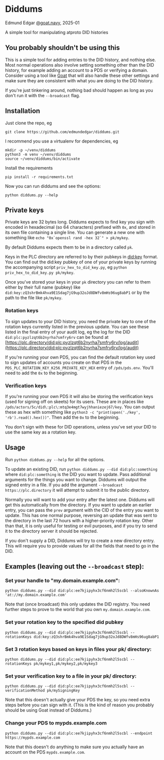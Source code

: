 # Diddums

Edmund Edgar [@goat.navy](https://bsky.app/profile/goat.navy), 2025-01

A simple tool for manipulating atproto DID histories

## You probably shouldn't be using this

This is a simple tool for adding entries to the DID history, and nothing else. Most normal operations also involve setting something other than the DID history, for example adding an account to a PDS or verifying a domain. Consider using a tool like [Goat](https://github.com/bluesky-social/indigo/blob/main/cmd/goat/README.md) that will also handle these other settings and make sure they are consistent with what you are doing to the DID history.

If you're just tinkering around, nothing bad should happen as long as you don't run it with the `--broadcast` flag.

## Installation

Just clone the repo, eg

    git clone https://github.com/edmundedgar/diddums.git

I recommend you use a virtualenv for dependencies, eg

    mkdir -p ~/venv/diddums
    python3 -m venv ~/venv/diddums
    source ~/venv/diddums/bin/activate

Install the requirements

    pip install -r requirements.txt

Now you can run diddums and see the options:

    python diddums.py --help

## Private keys

Private keys are 32 bytes long. Diddums expects to find key you sign with encoded in hexadecimal (so 64 characters) prefixed with `0x`, and stored in its own file containing a single line. You can generate a new one with something like ``echo "0x`openssl rand -hex 32`" > pk/mykey``.

By default Diddums expects them to be in a directory called `pk`.

Keys in the PLC directory are referred to by their pubkeys in [did:key](https://w3c-ccg.github.io/did-method-key/) format. You can find out the did:key pubkey of one of your private keys by running the accompanying script `priv_hex_to_did_key.py`, eg `python priv_hex_to_did_key.py pk/mykey`.

Once you've stored your keys in your `pk` directory you can refer to them either by their full name (pubkey) like `did:key:zQ3shrBmk4hva9E1Sdag7jG9up32oJd8DWfv8mHs96ug8abP1` or by the path to the file like `pk/mykey`.

### Rotation keys

To sign updates to your DID history, you need the private key to one of the rotation keys currently listed in the previous update. You can see these listed in the final entry of your audit log, eg the log for the DID `did:plc:pyzlzqt6b2nyrha7smfry6rv` can be found at [https://plc.directory/did:plc:pyzlzqt6b2nyrha7smfry6rv/log/audit](https://plc.directory/did:plc:pyzlzqt6b2nyrha7smfry6rv/log/audit)

If you're running your own PDS, you can find the default rotation key used to sign updates of accounts you create on that PDS in the `PDS_PLC_ROTATION_KEY_K256_PRIVATE_KEY_HEX` entry of `/pds/pds.env`. You'll need to add the `0x` to the beginning.

### Verification keys

If you're running your own PDS it will also be storing the verification keys (used for signing off on skeets) for its users. These are in places like `/pds/actors/5c/did\:plc\:mtq3e4mgt7wyjhhaniezej67/key`. You can output these as hex with something like `python3 -c "print(open('./key', 'rb').read().hex())"`. Then add the `0x` to the beginning.

You don't sign with these for DID operations, unless you've set your DID to use the same key as a rotation key.

## Usage

Run `python diddums.py --help` for all the options.

To update an existing DID, run `python diddums.py --did did:plc:something` where `did:plc:something` is the DID you want to update. Pass additional arguments for the things you want to change. Diddums will output the signed entry in a file. If you add the argument `--broadcast https://plc.directory` it will attempt to submit it to the public directory.

Normally you will want to add your entry after the latest one. Diddums will get this automatically from the directory. If you want to update an earlier entry, you can pass the `prev` argument with the CID of the entry you want to update. This has one normal purpose, reversing an update that was sent to the directory in the last 72 hours with a higher-priority rotation key. Other than that, it is only useful for testing or evil purposes, and if you try to send it to the directory server it should be rejected.

If you don't supply a DID, Diddums will try to create a new directory entry. This will require you to provide values for all the fields that need to go in the DID.

## Examples (leaving out the `--broadcast` step):

### Set your handle to "my.domain.example.com":

    python diddums.py --did did:plc:ee7kjipyhx3cf6nmh2l5scbl --alsoKnownAs 'at://my.domain.example.com'

Note that (once broadcast) this only updates the DID registry. You need further steps to prove to the world that you own `my.domain.example.com`.

### Set your rotation key to the specified did pubkey

    python diddums.py --did did:plc:ee7kjipyhx3cf6nmh2l5scbl --rotationKeys did:key:zQ3shrBmk4hva9E1Sdag7jG9up32oJd8DWfv8mHs96ug8abP1

### Set 3 rotation keys based on keys in files your pk/ directory:

    python diddums.py --did did:plc:ee7kjipyhx3cf6nmh2l5scbl --rotationKeys pk/mykey1,pk/mykey2,pk/mykey3

### Set your verification key to a file in your pk/ directory:

    python diddums.py --did did:plc:ee7kjipyhx3cf6nmh2l5scbl --verificationMethod pk/mySigningKey

Note that this doesn't actually give your PDS the key, so you need extra steps before you can sign with it. (This is the kind of reason you probably should be using Goat instead of Diddums.)

### Change your PDS to mypds.example.com

    python diddums.py --did did:plc:ee7kjipyhx3cf6nmh2l5scbl --endpoint https://mypds.example.com

Note that this doesn't do anything to make sure you actually have an account on the PDS `mypds.example.com`.
